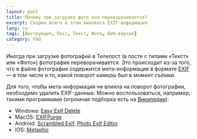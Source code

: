```yaml
---
layout: post
title: Почему при загрузке фото оно переворачивается?
excerpt: Скорее всего в этом виновата EXIF-информация
lang: ru
tags: [Инструкция, Пост, Текст, Фото, Веб-версия]
category: FAQ
---
```


Иногда при загрузке фотографий в Телепост (в посте с типами «Текст» или «Фото») фотография переворачивается. Это происходит из-за того, что в файле фотографии содержится мета-информация в формате [EXIF](https://ru.wikipedia.org/wiki/EXIF) — в том числе и то, какой поворот камеры был в момент съёмки.

Для того, чтобы мета-информация не влияла на поворот фотографии, необходимо удалить EXIF-данные. Можно воспользоваться, например, такими программами (огромная подборка есть на [Википедии](https://ru.wikipedia.org/wiki/Специальные_программы_для_работы_с_метаданными)):

* Windows: [Easy Exif Delete](http://www.easyexifdelete.com/)
* MacOS: [EXIFPurge](https://apps.apple.com/ru/app/exifpurge/id784466108?mt=12)
* Android: [Scrambled Exif](https://play.google.com/store/apps/details?id=com.jarsilio.android.scrambledeggsif), [Photo Exif Editor](https://play.google.com/store/apps/details?id=net.xnano.android.photoexifeditor)
* iOS: [Metapho](https://apps.apple.com/ru/app/metapho/id914457352)
